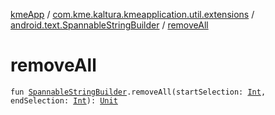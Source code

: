 [kmeApp](../../index.md) / [com.kme.kaltura.kmeapplication.util.extensions](../index.md) / [android.text.SpannableStringBuilder](index.md) / [removeAll](./remove-all.md)

# removeAll

`fun `[`SpannableStringBuilder`](https://developer.android.com/reference/android/text/SpannableStringBuilder.html)`.removeAll(startSelection: `[`Int`](https://kotlinlang.org/api/latest/jvm/stdlib/kotlin/-int/index.html)`, endSelection: `[`Int`](https://kotlinlang.org/api/latest/jvm/stdlib/kotlin/-int/index.html)`): `[`Unit`](https://kotlinlang.org/api/latest/jvm/stdlib/kotlin/-unit/index.html)